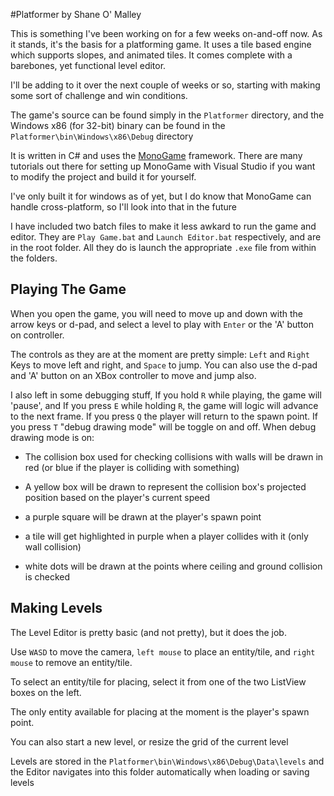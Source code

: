 #Platformer
by Shane O' Malley

This is something I've been working on for a few weeks on-and-off now. As it stands, it's the basis for a platforming game. It uses a tile based engine which supports slopes, and animated tiles. It comes complete with a barebones, yet functional level editor.

I'll be adding to it over the next couple of weeks or so, starting with making some sort of challenge and win conditions.

The game's source can be found simply in the `Platformer` directory, and the Windows x86 (for 32-bit) binary can be found in the `Platformer\bin\Windows\x86\Debug` directory

It is written in C# and uses the [MonoGame](http://www.monogame.net/) framework. There are many tutorials out there for setting up MonoGame with Visual Studio if you want to modify the project and build it for yourself.


I've only built it for windows as of yet, but I do know that MonoGame can handle cross-platform, so I'll look into that in the future

I have included two batch files to make it less awkard to run the game and editor. They are `Play Game.bat` and `Launch Editor.bat` respectively, and are in the root folder. All they do is launch the appropriate `.exe` file from within the folders.

## Playing The Game

When you open the game, you will need to move up and down with the arrow keys or d-pad, and select a level to play with `Enter` or the 'A' button on controller.

The controls as they are at the moment are pretty simple: `Left` and `Right` Keys to move left and right, and `Space` to jump. You can also use the d-pad and 'A' button on an XBox controller to move and jump also.

I also left in some debugging stuff, If you hold `R` while playing, the game will 'pause', and If you press `E` while holding `R`, the game will logic will advance to the next frame. If you press `Q` the player will return to the spawn point. If you press `T` "debug drawing mode" will be toggle on and off. When debug drawing mode is on: 

* The collision box used for checking collisions with walls will be drawn in red (or blue if the player is colliding with something)

* A yellow box will be drawn to represent the collision box's projected position based on the player's current speed

* a purple square will be drawn at the player's spawn point 

* a tile will get highlighted in purple when a player collides with it (only wall collision)

* white dots will be drawn at the points where ceiling and ground collision is checked

## Making Levels
The Level Editor is pretty basic (and not pretty), but it does the job.

Use `WASD` to move the camera, `left mouse` to place an entity/tile, and `right mouse` to remove an entity/tile.

To select an entity/tile for placing, select it from one of the two ListView boxes on the left.

The only entity available for placing at the moment is the player's spawn point.

You can also start a new level, or resize the grid of the current level

Levels are stored in the `Platformer\bin\Windows\x86\Debug\Data\levels` and the Editor navigates into this folder automatically when loading or saving levels